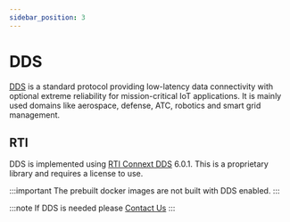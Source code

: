 ```yaml
---
sidebar_position: 3
---
```


# DDS

[DDS](https://www.dds-foundation.org/) is a standard protocol providing
low-latency data connectivity with optional extreme reliability for
mission-critical IoT applications. It is mainly used domains like aerospace,
defense, ATC, robotics and smart grid management.

## RTI

DDS is implemented using [RTI Connext DDS](https://www.rti.com/) 6.0.1. This is
a proprietary library and requires a license to use.

:::important
The prebuilt docker images are not built with DDS enabled.
:::

:::note
If DDS is needed please [Contact Us](mailto:adapter.support@openenergysolutionsinc.com)
:::
